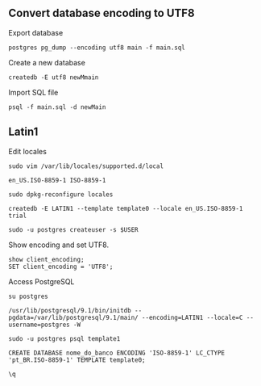 ## Convert database encoding to UTF8

Export database

	postgres pg_dump --encoding utf8 main -f main.sql

Create a new database

	createdb -E utf8 newMmain

Import SQL file

	psql -f main.sql -d newMain

## Latin1

Edit locales

	sudo vim /var/lib/locales/supported.d/local

	en_US.ISO-8859-1 ISO-8859-1

	sudo dpkg-reconfigure locales

	createdb -E LATIN1 --template template0 --locale en_US.ISO-8859-1 trial

	sudo -u postgres createuser -s $USER

Show encoding and set UTF8.

	show client_encoding;
	SET client_encoding = 'UTF8';

Access PostgreSQL

	su postgres

	/usr/lib/postgresql/9.1/bin/initdb --pgdata=/var/lib/postgresql/9.1/main/ --encoding=LATIN1 --locale=C --username=postgres -W

	sudo -u postgres psql template1

	CREATE DATABASE nome_do_banco ENCODING 'ISO-8859-1' LC_CTYPE 'pt_BR.ISO-8859-1' TEMPLATE template0; 

	\q